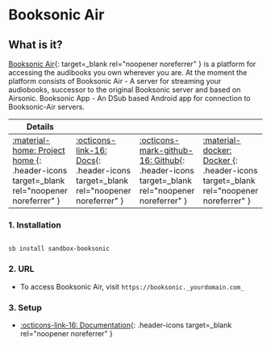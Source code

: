 # Booksonic Air

## What is it?

[Booksonic Air](http://booksonic.org/){: target=_blank rel="noopener noreferrer" } is a platform for accessing the audibooks you own wherever you are. At the moment the platform consists of Booksonic Air - A server for streaming your audiobooks, successor to the original Booksonic server and based on Airsonic. Booksonic App - An DSub based Android app for connection to Booksonic-Air servers.

| Details     |             |             |             |
|-------------|-------------|-------------|-------------|
| [:material-home: Project home ](https://booksonic.org/){: .header-icons target=_blank rel="noopener noreferrer" } | [:octicons-link-16: Docs](https://booksonic.org/how){: .header-icons target=_blank rel="noopener noreferrer" } | [:octicons-mark-github-16: Github](https://github.com/popeen/Booksonic-Air){: .header-icons target=_blank rel="noopener noreferrer" } | [:material-docker: Docker ](https://hub.docker.com/r/linuxserver/booksonic-air){: .header-icons target=_blank rel="noopener noreferrer" }|

### 1. Installation

``` shell

sb install sandbox-booksonic

```

### 2. URL

- To access Booksonic Air, visit `https://booksonic._yourdomain.com_`

### 3. Setup

- [:octicons-link-16: Documentation](https://booksonic.org/how){: .header-icons target=_blank rel="noopener noreferrer" }
